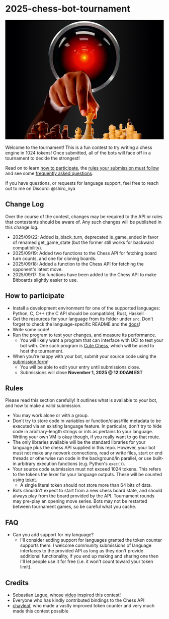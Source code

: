# 2025-chess-bot-tournament
![Tournament banner](/resources/chess_tournament_banner.png)

Welcome to the tournament! This is a fun contest to try writing a chess engine in 1024 tokens! Once submitted, all of the bots will face off in a tournament to decide the strongest!

Read on to learn [how to participate](https://github.com/shiro-nya/2025-chess-bot-tournament/blob/main/README.md#how-to-participate), the [rules your submission must follow](https://github.com/shiro-nya/2025-chess-bot-tournament/blob/main/README.md#rules) and see some [frequently asked questions](https://github.com/shiro-nya/2025-chess-bot-tournament/blob/main/README.md#faq).

If you have questions, or requests for language support, feel free to reach out to me on Discord: @shiro_nya

## Change Log
Over the course of the contest, changes may be required to the API or rules that contestants should be aware of. Any such changes will be published in this change log.
- 2025/09/22: Added is_black_turn, deprecated is_game_ended in favor of renamed get_game_state (but the former still works for backward compatibility).
- 2025/09/19: Added two functions to the Chess API for fetching board turn counts, and one for cloning boards.
- 2025/09/18: Added a function to the Chess API for fetching the opponent's latest move.
- 2025/09/17: Six functions have been added to the Chess API to make Bitboards slightly easier to use.

## How to participate
- Install a development environment for one of the supported languages: Python, C, C++ (the C API should be compatible), Rust, Haskell
- Get the resources for your language from its folder under `src`. Don't forget to check the language-specific README and the [docs](https://github.com/shiro-nya/2025-chess-bot-tournament/wiki)!
- Write some code!
- Run the program to test your changes, and measure its performance.
  - You will likely want a program that can interface with UCI to test your bot with. One such program is [Cute Chess](https://cutechess.com), which will be used to host the tournament.
- When you're happy with your bot, submit your source code using the [submission form](https://forms.gle/hUD66B5Aec3Z64aJ7)!
  - You will be able to edit your entry until submissions close.
  - Submissions will close **November 1, 2025 @ 12:00AM EST**

## Rules
Please read this section carefully! It outlines what is available to your bot, and how to make a valid submission.
- You may work alone or with a group.
- Don't try to store code in variables or function/class/file metadata to be executed via an existing language feature. In particular, don't try to hide code in arbitrary-length strings or ints as pertains to your language. Writing your own VM is okay though, if you really want to go that route.
- The only libraries available will be the standard libraries for your language plus the chess API supplied in this repo. However, your bot must not make any network connections, read or write files, start or end threads or otherwise run code in the background/in parallel, or use built-in arbitrary execution functions (e.g. Python's `exec()`).
- Your source code submission must not exceed 1024 tokens. This refers to the tokens the lexer for your language outputs. These will be counted using [toknt](https://github.com/chayleaf/toknt/tree/master).
  - A single literal token should not store more than 64 bits of data.
- Bots shouldn't expect to start from a new chess board state, and should always play from the board provided by the API. Tournament rounds may pre-play an opening move series. Bots may not be restarted between tournament games, so be careful what you cache.

## FAQ
- Can you add support for my language?
  - I'll consider adding support for languages granted the token counter supports them. I welcome community submissions of language interfaces to the provided API as long as they don't provide additional functionality, if you end up making and sharing one then I'll let people use it for free (i.e. it won't count toward your token limit).

## Credits
- Sebastian Lague, whose [video](https://www.youtube.com/watch?v=Ne40a5LkK6A) inspired this contest!
- Everyone who has kindly contributed bindings to the Chess API
- [chayleaf](https://github.com/chayleaf), who made a vastly improved token counter and very much made this contest possible
